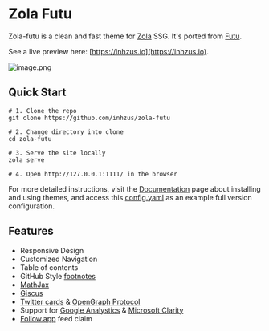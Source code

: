 # Zola Futu

Zola-futu is a clean and fast theme for [Zola](https://www.getzola.org) SSG. It's ported from [Futu](https://github.com/yuanji-dev/futu).

See a live preview here: [https://inhzus.io](https://inhzus.io).

![image.png](https://s2.loli.net/2025/03/07/PYHW5M3ru6QLn7x.png)

## Quick Start

```
# 1. Clone the repo
git clone https://github.com/inhzus/zola-futu

# 2. Change directory into clone
cd zola-futu

# 3. Serve the site locally
zola serve

# 4. Open http://127.0.0.1:1111/ in the browser
```

For more detailed instructions, visit the [Documentation](https://www.getzola.org/documentation/) page about installing and using themes, and access this [config.yaml](https://github.com/inhzus/inhzus.com/blob/main/config.toml) as an example full version configuration.
## Features

- Responsive Design
- Customized Navigation
- Table of contents
- GitHub Style [footnotes](https://docs.github.com/en/get-started/writing-on-github/getting-started-with-writing-and-formatting-on-github/basic-writing-and-formatting-syntax#footnotes)
- [MathJax](https://www.mathjax.org)
- [Giscus](https://giscus.app)
- [Twitter cards](https://developer.x.com/en/docs/x-for-websites/cards/overview/abouts-cards) & [OpenGraph Protocol](https://ogp.me)
- Support for [Google Analystics](https://developers.google.com/analytics) & [Microsoft Clarity](https://clarity.microsoft.com)
- [Follow.app](https://follow.is) feed claim
